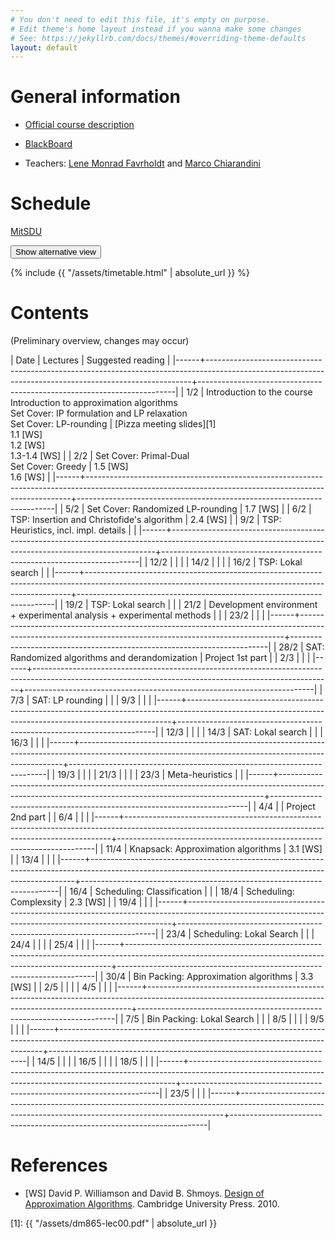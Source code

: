 ```yaml
---
# You don't need to edit this file, it's empty on purpose.
# Edit theme's home layout instead if you wanna make some changes
# See: https://jekyllrb.com/docs/themes/#overriding-theme-defaults
layout: default
---
```



# General information

- [Official course description](http://natfak.sdu.dk/laeseplan/kursusbeskrivelse.php?kursuskode=DM865&lang=en)

- [BlackBoard](https://e-learn.sdu.dk/webapps/blackboard/execute/courseMain?course_id=_386519_1)

- Teachers: [Lene Monrad Favrholdt](http://www.imada.sdu.dk/~lenem/) and [Marco Chiarandini](http://www.imada.sdu.dk/~marco)


# Schedule

<a href="https://mitsdu.sdu.dk/skema/activity/15020201/f18">MitSDU</a>

<button onclick="myFunction('Demo1')" class="w3-btn w3-cell w3-left-align">Show alternative view <i class="fa fa-caret-down"></i></button>
<div id="Demo1" class="w3-container w3-hide">

<div class="w3-responsive">

{% include {{ "/assets/timetable.html" | absolute_url }} %}

</div>

</div>



# Contents 

(Preliminary overview, changes may occur)

| Date | Lectures  	                                                                                                                                     | Suggested reading   	                                           |
|------+--------------------------------------------------------------------------------------------------------------------------------------------------------+------------------------------------------------------------------------|
| 1/2  | Introduction to the course <br> Introduction to approximation algorithms <br> Set Cover: IP formulation and LP relaxation <br>  Set Cover: LP-rounding | [Pizza meeting slides][1]<br> 1.1 [WS] <br> 1.2 [WS] <br> 1.3-1.4 [WS] |
| 2/2  | Set Cover: Primal-Dual <br> Set Cover: Greedy                                                                                                          | 1.5 [WS] <br> 1.6 [WS]                                                 |
|------+--------------------------------------------------------------------------------------------------------------------------------------------------------+------------------------------------------------------------------------|
| 5/2  | Set Cover: Randomized LP-rounding                                                                                                                      | 1.7 [WS]                                                               |
| 6/2  | TSP: Insertion and Christofide's algorithm                                                                                                             | 2.4 [WS]                                                               |
| 9/2  | TSP: Heuristics, incl. impl. details                                                                                                                   |                                                                        |
|------+--------------------------------------------------------------------------------------------------------------------------------------------------------+------------------------------------------------------------------------|
| 12/2 |                                                                                                                                                        |                                                                        |
| 14/2 |                                                                                                                                                        |                                                                        |
| 16/2 | TSP: Lokal search                                                                                                                                      |                                                                        |
|------+--------------------------------------------------------------------------------------------------------------------------------------------------------+------------------------------------------------------------------------|
| 19/2 | TSP: Lokal search                                                                                                                                      |                                                                        |
| 21/2 | Development environment + experimental analysis + experimental methods                                                                                 |                                                                        |
| 23/2 |                                                                                                                                                        |                                                                        |
|------+--------------------------------------------------------------------------------------------------------------------------------------------------------+------------------------------------------------------------------------|
| 28/2 | SAT: Randomized algorithms and derandomization                                                                                                         | Project 1st part                                                       |
| 2/3  |                                                                                                                                                        |                                                                        |
|------+--------------------------------------------------------------------------------------------------------------------------------------------------------+------------------------------------------------------------------------|
| 7/3  | SAT: LP rounding                                                                                                                                       |                                                                        |
| 9/3  |                                                                                                                                                        |                                                                        |
|------+--------------------------------------------------------------------------------------------------------------------------------------------------------+------------------------------------------------------------------------|
| 12/3 |                                                                                                                                                        |                                                                        |
| 14/3 | SAT: Lokal search                                                                                                                                      |                                                                        |
| 16/3 |                                                                                                                                                        |                                                                        |
|------+--------------------------------------------------------------------------------------------------------------------------------------------------------+------------------------------------------------------------------------|
| 19/3 |                                                                                                                                                        |                                                                        |
| 21/3 |                                                                                                                                                        |                                                                        |
| 23/3 | Meta-heuristics                                                                                                                                        |                                                                        |
|------+--------------------------------------------------------------------------------------------------------------------------------------------------------+------------------------------------------------------------------------|
| 4/4  |                                                                                                                                                        | Project 2nd part                                                       |
| 6/4  |                                                                                                                                                        |                                                                        |
|------+--------------------------------------------------------------------------------------------------------------------------------------------------------+------------------------------------------------------------------------|
| 11/4 | Knapsack: Approximation algorithms                                                                                                                     | 3.1 [WS]                                                               |
| 13/4 |                                                                                                                                                        |                                                                        |
|------+--------------------------------------------------------------------------------------------------------------------------------------------------------+------------------------------------------------------------------------|
| 16/4 | Scheduling: Classification                                                                                                                             |                                                                        |
| 18/4 | Scheduling: Complexsity                                                                                                                                | 2.3 [WS]                                                               |
| 19/4 |                                                                                                                                                        |                                                                        |
|------+--------------------------------------------------------------------------------------------------------------------------------------------------------+------------------------------------------------------------------------|
| 23/4 | Scheduling: Lokal Search                                                                                                                               |                                                                        |
| 24/4 |                                                                                                                                                        |                                                                        |
| 25/4 |                                                                                                                                                        |                                                                        |
|------+--------------------------------------------------------------------------------------------------------------------------------------------------------+------------------------------------------------------------------------|
| 30/4 | Bin Packing: Approximation algorithms                                                                                                                  | 3.3 [WS]                                                               |
| 2/5  |                                                                                                                                                        |                                                                        |
| 4/5  |                                                                                                                                                        |                                                                        |
|------+--------------------------------------------------------------------------------------------------------------------------------------------------------+------------------------------------------------------------------------|
| 7/5  | Bin Packing: Lokal Search                                                                                                                              |                                                                        |
| 8/5  |                                                                                                                                                        |                                                                        |
| 9/5  |                                                                                                                                                        |                                                                        |
|------+--------------------------------------------------------------------------------------------------------------------------------------------------------+------------------------------------------------------------------------|
| 14/5 |                                                                                                                                                        |                                                                        |
| 16/5 |                                                                                                                                                        |                                                                        |
| 18/5 |                                                                                                                                                        |                                                                        |
|------+--------------------------------------------------------------------------------------------------------------------------------------------------------+------------------------------------------------------------------------|
| 23/5 |                                                                                                                                                        |                                                                        |
|------+--------------------------------------------------------------------------------------------------------------------------------------------------------+------------------------------------------------------------------------|





# References 

- [WS] David P. Williamson and David
  B. Shmoys. [Design of Approximation Algorithms](http://www.designofapproxalgs.com/). Cambridge
  University Press. 2010.


[1]: {{ "/assets/dm865-lec00.pdf" | absolute_url }}
